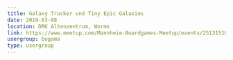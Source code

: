 ```yaml
---
title: Galaxy Trucker und Tiny Epic Galaxies
date: 2019-03-08
location: DRK Altenzentrum, Worms
link: https://www.meetup.com/Mannheim-Boardgames-Meetup/events/251315103/
usergroup: bogama
type: usergroup
---
```

